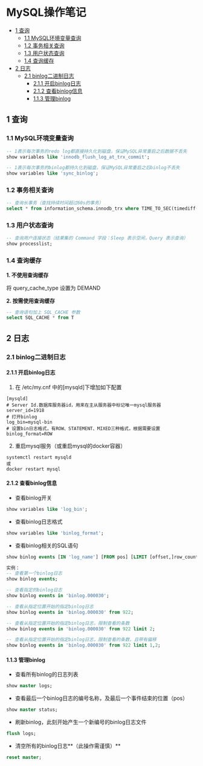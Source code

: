 # MySQL操作笔记

  * [1 查询](#1-%E6%9F%A5%E8%AF%A2)
    * [1\.1 MySQL环境变量查询](#11-mysql%E7%8E%AF%E5%A2%83%E5%8F%98%E9%87%8F%E6%9F%A5%E8%AF%A2)
    * [1\.2 事务相关查询](#12-%E4%BA%8B%E5%8A%A1%E7%9B%B8%E5%85%B3%E6%9F%A5%E8%AF%A2)
    * [1\.3 用户状态查询](#13-%E7%94%A8%E6%88%B7%E7%8A%B6%E6%80%81%E6%9F%A5%E8%AF%A2)
    * [1\.4 查询缓存](#14-%E6%9F%A5%E8%AF%A2%E7%BC%93%E5%AD%98)
  * [2 日志](#2-%E6%97%A5%E5%BF%97)
    * [2\.1 binlog二进制日志](#21-binlog%E4%BA%8C%E8%BF%9B%E5%88%B6%E6%97%A5%E5%BF%97)
      * [2\.1\.1 开启binlog日志](#211-%E5%BC%80%E5%90%AFbinlog%E6%97%A5%E5%BF%97)
      * [2\.1\.2 查看binlog信息](#212-%E6%9F%A5%E7%9C%8Bbinlog%E4%BF%A1%E6%81%AF)
      * [1\.1\.3 管理binlog](#113-%E7%AE%A1%E7%90%86binlog)

## 1 查询

### 1.1 MySQL环境变量查询

````sql
-- 1表示每次事务的redo log都直接持久化到磁盘，保证MySQL异常重启之后数据不丢失
show variables like 'innodb_flush_log_at_trx_commit';

-- 1表示每次事务的binlog都持久化到磁盘，保证MySQL异常重启之后binlog不丢失
show variables like 'sync_binlog';
````

### 1.2 事务相关查询

````sql
-- 查询长事务（查找持续时间超过60s的事务）
select * from information_schema.innodb_trx where TIME_TO_SEC(timediff(now(),trx_started))>60
````

### 1.3 用户状态查询

````sql
-- 查询用户连接状态（结果集的 Command 字段：Sleep 表示空闲，Query 表示查询）
show processlist;
````

### 1.4 查询缓存

**1. 不使用查询缓存**

将 query_cache_type 设置为 DEMAND

**2. 按需使用查询缓存**

````sql
-- 查询语句加上 SQL_CACHE 参数
select SQL_CACHE * from T
````

## 2 日志

### 2.1 binlog二进制日志

#### 2.1.1 开启binlog日志

1. 在 /etc/my.cnf 中的[mysqld]下增加如下配置

````
[mysqld]
# Server Id.数据库服务器id，用来在主从服务器中标记唯一mysql服务器
server_id=1918
# 打开binlog
log_bin=mysql-bin
# 设置bin日志格式，有ROW、STATEMENT、MIXED三种格式，根据需要设置
binlog_format=ROW
````

2. 重启mysql服务（或重启mysql的docker容器）

````
systemctl restart mysqld
或
docker restart mysql
````

#### 2.1.2 查看binlog信息

- 查看binlog开关

```sql
show variables like 'log_bin';
```

- 查看binlog日志格式

```sql
show variables like 'binlog_format';
```

- 查看binlog相关的SQL语句

````sql
show binlog events [IN 'log_name'] [FROM pos] [LIMIT [offset,]row_count]

实例：
-- 查看第一个binlog日志
show binlog events;

-- 查看指定的binlog日志
show binlog events in 'binlog.000030';

-- 查看从指定位置开始的指定binlog日志
show binlog events in 'binlog.000030' from 922;

-- 查看从指定位置开始的指定binlog日志，限制查看的条数
show binlog events in 'binlog.000030' from 922 limit 2;

-- 查看从指定位置开始的指定binlog日志，限制查看的条数，且带有偏移
show binlog events in 'binlog.000030' from 922 limit 1,2;
````

#### 1.1.3 管理binlog

- 查看所有binlog的日志列表

````sql
show master logs;
````

- 查看最后一个binlog日志的编号名称，及最后一个事件结束的位置（pos）

````sql
show master status;
````

- 刷新binlog，此刻开始产生一个新编号的binlog日志文件

````sql
flush logs;
````

- 清空所有的binlog日志**（此操作需谨慎）**

````sql
reset master;
````

